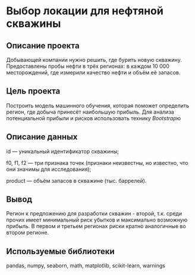 # Выбор локации для нефтяной скважины

## Описание проекта

Добывающей компании нужно решить, где бурить новую скважину.
Предоставлены пробы нефти в трёх регионах: в каждом 10 000 месторождений, где измерили качество нефти и объём её запасов. 

## Цель проекта

Построить модель машинного обучения, которая поможет определить регион, где добыча принесёт наибольшую прибыль. 
Для анализа потенциальной прибыли и рисков использовать технику *Bootstrap*ю

## Описание данных

id — уникальный идентификатор скважины; <P>
f0, f1, f2 — три признака точек (признаки неизвестны, но известно, что они значимы для исследования); <P>
product — объём запасов в скважине (тыс. баррелей). <P>

## Вывод

Регион к предложению для разработки скважин - второй, т.к. среди прочих имеет минимальный риск убытков и максимально возможную прибыль.
В первом и третьем регионах риски кратно аналогичные во втором регионе.

## Используемые библиотеки

pandas, numpy, seaborn, math, matplotlib, scikit-learn, warnings
